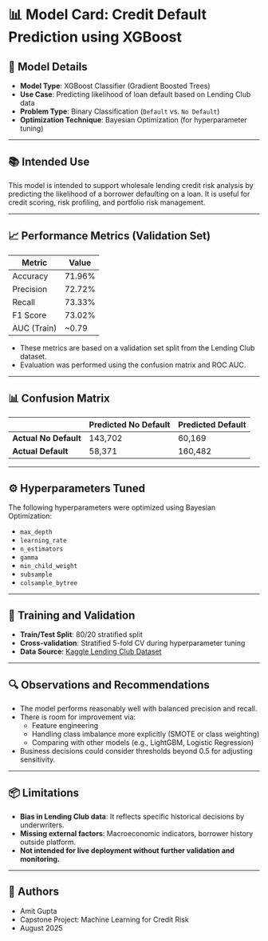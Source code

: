 # 📊 Model Card: Credit Default Prediction using XGBoost

## 📝 Model Details
- **Model Type**: XGBoost Classifier (Gradient Boosted Trees)
- **Use Case**: Predicting likelihood of loan default based on Lending Club data
- **Problem Type**: Binary Classification (`Default` vs. `No Default`)
- **Optimization Technique**: Bayesian Optimization (for hyperparameter tuning)

---

## 📚 Intended Use
This model is intended to support wholesale lending credit risk analysis by predicting the likelihood of a borrower defaulting on a loan. It is useful for credit scoring, risk profiling, and portfolio risk management.

---

## 📈 Performance Metrics (Validation Set)

| Metric      | Value     |
|-------------|-----------|
| Accuracy    | 71.96%    |
| Precision   | 72.72%    |
| Recall      | 73.33%    |
| F1 Score    | 73.02%    |
| AUC (Train) | ~0.79     |

- These metrics are based on a validation set split from the Lending Club dataset.
- Evaluation was performed using the confusion matrix and ROC AUC.

---

## 📊 Confusion Matrix

|                         | Predicted No Default | Predicted Default |
|-------------------------|----------------------|-------------------|
| **Actual No Default**   | 143,702              | 60,169            |
| **Actual Default**      | 58,371               | 160,482           |

---

## ⚙️ Hyperparameters Tuned

The following hyperparameters were optimized using Bayesian Optimization:

- `max_depth`
- `learning_rate`
- `n_estimators`
- `gamma`
- `min_child_weight`
- `subsample`
- `colsample_bytree`

---

## 🧪 Training and Validation

- **Train/Test Split**: 80/20 stratified split
- **Cross-validation**: Stratified 5-fold CV during hyperparameter tuning
- **Data Source**: [Kaggle Lending Club Dataset](https://www.kaggle.com/datasets/wordsforthewise/lending-club)

---

## 🔍 Observations and Recommendations

- The model performs reasonably well with balanced precision and recall.
- There is room for improvement via:
  - Feature engineering
  - Handling class imbalance more explicitly (SMOTE or class weighting)
  - Comparing with other models (e.g., LightGBM, Logistic Regression)
- Business decisions could consider thresholds beyond 0.5 for adjusting sensitivity.

---

## 📦 Limitations

- **Bias in Lending Club data**: It reflects specific historical decisions by underwriters.
- **Missing external factors**: Macroeconomic indicators, borrower history outside platform.
- **Not intended for live deployment without further validation and monitoring.**

---

## 👤 Authors

- Amit Gupta  
- Capstone Project: Machine Learning for Credit Risk  
- August 2025

